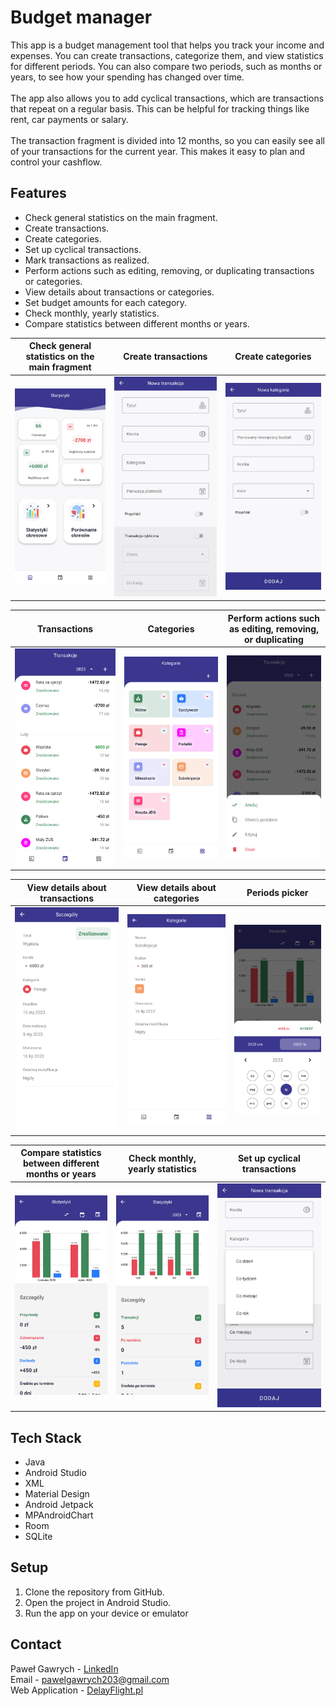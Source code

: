 # Budget manager

This app is a budget management tool that helps you track your income and expenses. You can create transactions, categorize them, and view statistics for different periods. You can also compare two periods, such as months or years, to see how your spending has changed over time.<br /><br />
The app also allows you to add cyclical transactions, which are transactions that repeat on a regular basis. This can be helpful for tracking things like rent, car payments or salary.<br /><br />
The transaction fragment is divided into 12 months, so you can easily see all of your transactions for the current year. This makes it easy to plan and control your cashflow.

## Features

* Check general statistics on the main fragment.
* Create transactions.
* Create categories.
* Set up cyclical transactions.
* Mark transactions as realized.
* Perform actions such as editing, removing, or duplicating transactions or categories.
* View details about transactions or categories.
* Set budget amounts for each category.
* Check monthly, yearly statistics.
* Compare statistics between different months or years.

| Check general statistics on the main fragment | Create transactions | Create categories |
| --- | --- | --- |
| ![mainFragment](https://github.com/Gawrych/Budget/blob/main/assets/mainFragment.png) | ![newTransaction](https://github.com/Gawrych/Budget/blob/main/assets/newTransaction.png) | ![newCategory](https://github.com/Gawrych/Budget/blob/main/assets/newCategory.png) |

| Transactions | Categories | Perform actions such as editing, removing, or duplicating |
| --- | --- | --- |
| ![transactions](https://github.com/Gawrych/Budget/blob/main/assets/transactions.png) | ![categories](https://github.com/Gawrych/Budget/blob/main/assets/categories.png) | ![actions](https://github.com/Gawrych/Budget/blob/main/assets/actions.png) |

| View details about transactions | View details about categories | Periods picker |
| --- | --- | --- |
| ![details](https://github.com/Gawrych/Budget/blob/main/assets/details.png) | ![categoryDetails](https://github.com/Gawrych/Budget/blob/main/assets/categoryDetails.png) | ![periodsPicker](https://github.com/Gawrych/Budget/blob/main/assets/periodsPicker.png) |

| Compare statistics between different months or years | Check monthly, yearly statistics | Set up cyclical transactions |
| --- | --- | --- |
| ![periodCompare](https://github.com/Gawrych/Budget/blob/main/assets/periodCompare.png) | ![statistics](https://github.com/Gawrych/Budget/blob/main/assets/statistics.png) | ![cyclicalTransaction](https://github.com/Gawrych/Budget/blob/main/assets/cyclicalTransaction.png) |

## Tech Stack
* Java
* Android Studio
* XML
* Material Design
* Android Jetpack
* MPAndroidChart
* Room
* SQLite

## Setup
1. Clone the repository from GitHub.
2. Open the project in Android Studio.
3. Run the app on your device or emulator

## Contact
Paweł Gawrych - [LinkedIn](https://www.linkedin.com/in/Gawrych) <br/>
Email - pawelgawrych203@gmail.com <br/>
Web Application - [DelayFlight.pl](https://www.delayflight.pl/) <br/>
